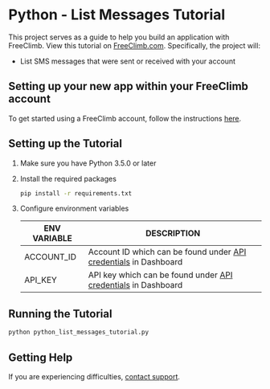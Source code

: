 # Python - List Messages Tutorial

This project serves as a guide to help you build an application with FreeClimb. View this tutorial on [FreeClimb.com](https://docs.freeclimb.com/docs/how-to-list-messages#section-python). Specifically, the project will:

- List SMS messages that were sent or received with your account

## Setting up your new app within your FreeClimb account

To get started using a FreeClimb account, follow the instructions [here](https://docs.freeclimb.com/docs/getting-started-with-freeclimb).

## Setting up the Tutorial

1. Make sure you have Python 3.5.0 or later

2. Install the required packages

    ```bash
    pip install -r requirements.txt
    ```

3. Configure environment variables

   | ENV VARIABLE            | DESCRIPTION                                                                                                                                                                             |
   | ----------------------- | --------------------------------------------------------------------------------------------------------------------------------------------------------------------------------------- |
   | ACCOUNT_ID              | Account ID which can be found under [API credentials](https://www.freeclimb.com/dashboard/portal/account/authentication) in Dashboard                                                         |
   | API_KEY              | API key which can be found under [API credentials](https://www.freeclimb.com/dashboard/portal/account/authentication) in Dashboard                                               |

## Running the Tutorial

```bash
python python_list_messages_tutorial.py
```

## Getting Help

If you are experiencing difficulties, [contact support](https://freeclimb.com/support).

